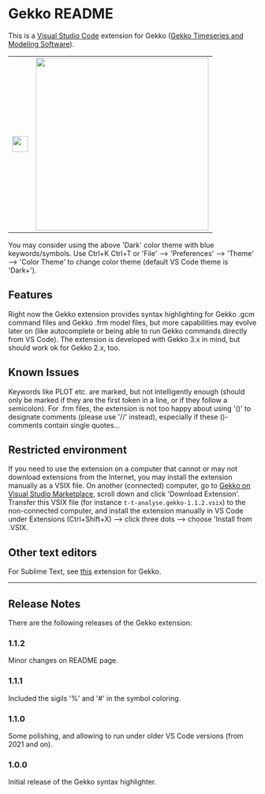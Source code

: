 # Gekko README

This is a [Visual Studio Code](https://code.visualstudio.com) extension for Gekko ([Gekko Timeseries and Modeling Software](https://www.t-t.dk/gekko)).

<table>
<tr>
<td><img src="https://www.t-t.dk/gekko/extensions/vscode/images/Gekko32x32.png" width = "32"></td>
<td><img src="https://www.t-t.dk/gekko/extensions/vscode/images/highlight.png" width = "350"></td>
</tr>
</table>

You may consider using the above 'Dark' color theme with blue keywords/symbols. Use Ctrl+K Ctrl+T or 'File' --> 'Preferences' --> 'Theme' --> 'Color Theme' to change color theme (default VS Code theme is 'Dark+').

## Features

Right now the Gekko extension provides syntax highlighting for Gekko .gcm command files and Gekko .frm model files, but more capabilities may evolve later on (like autocomplete or being able to run Gekko commands directly from VS Code). The extension is developed with Gekko 3.x in mind, but should work ok for Gekko 2.x, too.

## Known Issues

Keywords like PLOT etc. are marked, but not intelligently enough (should only be marked if they are the first token in a line, or if they follow a semicolon). For .frm files, the extension is not too happy about using '()' to designate comments (please use '//' instead), especially if these ()-comments contain single quotes...

## Restricted environment

If you need to use the extension on a computer that cannot or may not download extensions from the Internet, you may install the extension manually as a VSIX file. On another (connected) computer, go to [Gekko on Visual Studio Marketplace](https://marketplace.visualstudio.com/items?itemName=t-t-analyse.gekko), scroll down and click 'Download Extension'. Transfer this VSIX file (for instance ``t-t-analyse.gekko-1.1.2.vsix``) to the non-connected computer, and install the extension manually in VS Code under Extensions (Ctrl+Shift+X) --> click three dots --> choose 'Install from .VSIX.

## Other text editors

For Sublime Text, see [this](https://github.com/MartinBonde/gekko_sublime) extension for Gekko.

---

## Release Notes

There are the following releases of the Gekko extension:

### 1.1.2

Minor changes on README page.

### 1.1.1

Included the sigils '%' and '#' in the symbol coloring.

### 1.1.0

Some polishing, and allowing to run under older VS Code versions (from 2021 and on).

### 1.0.0

Initial release of the Gekko syntax highlighter.